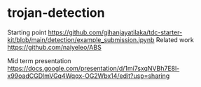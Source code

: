# trojan-detection


Starting point https://github.com/gihanjayatilaka/tdc-starter-kit/blob/main/detection/example_submission.ipynb
Related work https://github.com/naiyeleo/ABS


Mid term presentation https://docs.google.com/presentation/d/1mi7sxqNVBh7E8l-x99oadCGDlmVGq4Wqqx-OG2Wbx14/edit?usp=sharing